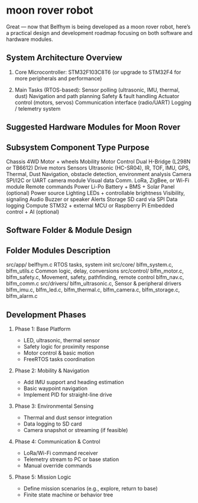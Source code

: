 
#  moon rover robot
Great — now that Belfhym is being developed as a moon rover robot, 
here’s a practical design and development roadmap focusing on both software and hardware modules.


## System Architecture Overview

1. Core Microcontroller:
   STM32F103C8T6 (or upgrade to STM32F4 for more peripherals and performance)

2. Main Tasks (RTOS-based):
   Sensor polling (ultrasonic, IMU, thermal, dust)
   Navigation and path planning
   Safety & fault handling
   Actuator control (motors, servos)
   Communication interface (radio/UART)
   Logging / telemetry system

## Suggested Hardware Modules for Moon Rover

Subsystem	     Component Type	                                             Purpose
-------------------------------------------------------------------------------------------------------------------------
Chassis	         4WD Motor + wheels	                                         Mobility
Motor Control	 Dual H-Bridge (L298N or TB6612)	                         Drive motors
Sensors	         Ultrasonic (HC-SR04), IR, TOF, IMU, GPS, Thermal, Dust	     Navigation, obstacle detection, environment analysis
Camera	         SPI/I2C or UART camera module	                             Visual data
Comm.	         LoRa, ZigBee, or Wi-Fi module	                             Remote commands
Power	         Li-Po Battery + BMS + Solar Panel (optional)	             Power source
Lighting	     LEDs + controllable brightness	                             Visibility, signaling
Audio	         Buzzer or speaker	                                         Alerts
Storage	         SD card via SPI	                                         Data logging
Compute	         STM32 + external MCU or Raspberry Pi	                     Embedded control + AI (optional)


## Software Folder & Module Design

Folder	        Modules     	               Description
--------------------------------------------------------------------------------------------------
src/app/	    belfhym.c	                   RTOS tasks, system init
src/core/	    blfm_system.c, blfm_utils.c	   Common logic, delay, conversions
src/control/	blfm_motor.c, blfm_safety.c,   Movement, safety, pathfinding, remote control 
                blfm_nav.c, blfm_comm.c	
src/drivers/	blfm_ultrasonic.c,             Sensor & peripheral drivers    
	            blfm_imu.c, blfm_led.c, 
				blfm_thermal.c, 
				blfm_camera.c, 
				blfm_storage.c, 
				blfm_alarm.c	

## Development Phases

1. Phase 1: Base Platform
   - LED, ultrasonic, thermal sensor
   - Safety logic for proximity response
   - Motor control & basic motion
   - FreeRTOS tasks coordination

2. Phase 2: Mobility & Navigation
   - Add IMU support and heading estimation
   - Basic waypoint navigation
   - Implement PID for straight-line drive

3. Phase 3: Environmental Sensing
   - Thermal and dust sensor integration
   - Data logging to SD card
   - Camera snapshot or streaming (if feasible)

4. Phase 4: Communication & Control
   - LoRa/Wi-Fi command receiver
   - Telemetry stream to PC or base station
   - Manual override commands

5. Phase 5: Mission Logic
   - Define mission scenarios (e.g., explore, return to base)
   - Finite state machine or behavior tree
